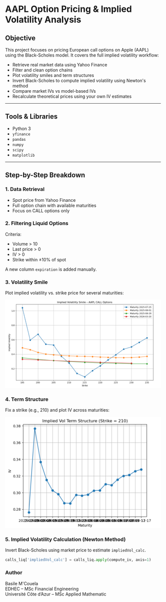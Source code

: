 # AAPL Option Pricing & Implied Volatility Analysis

## Objective

This project focuses on pricing European call options on Apple (AAPL) using the Black-Scholes model. It covers the full implied volatility workflow:

- Retrieve real market data using Yahoo Finance
- Filter and clean option chains
- Plot volatility smiles and term structures
- Invert Black-Scholes to compute implied volatility using Newton's method
- Compare market IVs vs model-based IVs
- Recalculate theoretical prices using your own IV estimates

---

## Tools & Libraries

- Python 3
- `yfinance`
- `pandas`
- `numpy`
- `scipy`
- `matplotlib`

---

## Step-by-Step Breakdown

### 1. **Data Retrieval**
- Spot price from Yahoo Finance
- Full option chain with available maturities
- Focus on CALL options only

### 2. **Filtering Liquid Options**
Criteria:
- Volume > 10  
- Last price > 0  
- IV > 0  
- Strike within ±10% of spot  

A new column `expiration` is added manually.

### 3. **Volatility Smile**
Plot implied volatility vs. strike price for several maturities:

![Volatility Smile](smile.png)

### 4. **Term Structure**
Fix a strike (e.g., 210) and plot IV across maturities:

![Term Structure](term_structure.png)

### 5. **Implied Volatility Calculation (Newton Method)**
Invert Black-Scholes using market price to estimate `impliedVol_calc`.

```python
calls_liq['impliedVol_calc'] = calls_liq.apply(compute_iv, axis=1)
```

### Author

Basile M'Couela  
EDHEC – MSc Financial Engineering  
Université Côte d’Azur – MSc Applied Mathematic
